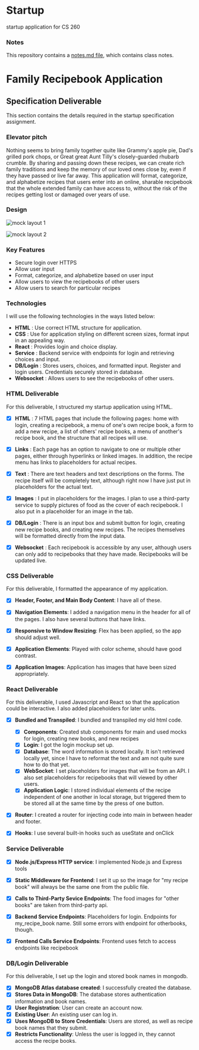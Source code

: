 # Startup
startup application for CS 260

### Notes
This repository contains a [notes.md file](./notes.md), which contains class notes.


# Family Recipebook Application

## Specification Deliverable
This section contains the details required in the startup specification assignment. 

### Elevator pitch

Nothing seems to bring family together quite like Grammy's apple pie, Dad's grilled pork chops, or Great great Aunt Tilly's closely-guarded rhubarb crumble. By sharing and passing down these recipes, we can create rich family traditions and keep the memory of our loved ones close by, even if they have passed or live far away. This application will format, categorize, and alphabetize recipes that users enter into an online, sharable recipebook that the whole extended family can have access to, without the risk of the recipes getting lost or damaged over years of use.


### Design

![mock layout 1](./pictures/app1.jpg)


![mock layout 2](./pictures/app2.jpg)

### Key Features

* Secure login over HTTPS
* Allow user input
* Format, categorize, and alphabetize based on user input
* Allow users to view the recipebooks of other users
* Allow users to search for particular recipes


### Technologies

I will use the following technologies in the ways listed below:
* **HTML** : Use correct HTML structure for application.
* **CSS**  : Use for application styling on different screen sizes, format input in an appealing way.
* **React** : Provides login and choice display.
* **Service** : Backend service with endpoints for login and retrieving choices and input.
* **DB/Login** : Stores users, choices, and formatted input. Register and login users. Credentials securely stored in database.
* **Websocket** : Allows users to see the recipebooks of other users.


### HTML Deliverable

For this deliverable, I structured my startup application using HTML.

- [x] **HTML** : 7 HTML pages that include the following pages: home with login, creating a recipebook, a menu of one's own recipe book, a form to add a new recipe, a list of others' recipe books, a menu of another's recipe book, and the structure that all recipes will use.
- [x] **Links** : Each page has an option to navigate to one or multiple other pages, either through hyperlinks or linked images. In addition, the recipe menu has links to placeholders for actual recipes.
- [x] **Text** : There are text headers and text descriptions on the forms. The recipe itself will be completely text, although right now I have just put in placeholders for the actual text.
- [x] **Images** : I put in placeholders for the images. I plan to use a third-party service to supply pictures of food as the cover of each recipebook. I also put in a placeholder for an image in the tab.
- [x] **DB/Login** : There is an input box and submit button for login, creating new recipe books, and creating new recipes. The recipes themselves will be formatted directly from the input data.
- [x] **Websocket** : Each recipebook is accessible by any user, although users can only add to recipebooks that they have made. Recipebooks will be updated live. 



### CSS Deliverable

For this deliverable, I formatted the appearance of my application.

- [x] **Header, Footer, and Main Body Content**: I have all of these.
- [x] **Navigation Elements**: I added a navigation menu in the header for all of the pages. I also have several buttons that have links.
- [x] **Responsive to Window Resizing**: Flex has been applied, so the app should adjust well.
- [x] **Application Elements**: Played with color scheme, should have good contrast.
- [x] **Application Images**: Application has images that have been sized appropriately.



### React Deliverable

For this deliverable, I used Javascript and React so that the application could be interactive. I also added placeholders for later units.

- [X] **Bundled and Transpiled**: I bundled and transpiled my old html code.
    - [X] **Components**: Created stub components for main and used mocks for login, creating new books, and new recipes
    - [X] **Login**: I got the login mockup set up.
    - [X] **Database**: The word information is stored locally. It isn't retrieved locally yet, since I have to reformat the text and am not quite sure how to do that yet.
    - [X] **WebSocket**: I set placeholders for images that will be from an API. I also set placeholders for recipebooks that will viewed by other users.
    - [X] **Application Logic**: I stored individual elements of the recipe independent of one another in local storage, but triggered them to be stored all at the same time by the press of one button.
- [X] **Router**: I created a router for injecting code into main in between header and footer.
- [X] **Hooks**: I use several built-in hooks such as useState and onClick


### Service Deliverable

- [X] **Node.js/Express HTTP service**: I implemented Node.js and Express tools
- [X] **Static Middleware for Frontend**: I set it up so the image for "my recipe book" will always be the same one from the public file.
- [X] **Calls to Third-Party Sevice Endpoints**: The food images for "other books" are taken from third-party api.
- [X] **Backend Service Endpoints**: Placeholders for login. Endpoints for my_recipe_book name. Still some errors with endpoint for otherbooks, though.
- [X] **Frontend Calls Service Endpoints**: Frontend uses fetch to access endpoints like recipebook


### DB/Login Deliverable
For this deliverable, I set up the login and stored book names in mongodb.

-[X] **MongoDB Atlas database created**: I successfully created the database.
-[X] **Stores Data in MongoDB**: The database stores authentication information and book names.
-[X] **User Registration**: User can create an account now.
-[X] **Existing User**: An existing user can log in.
-[X] **Uses MongoDB to Store Credentials**: Users are stored, as well as recipe book names that they submit.
-[X] **Restricts Functionality**: Unless the user is logged in, they cannot access the recipe books.